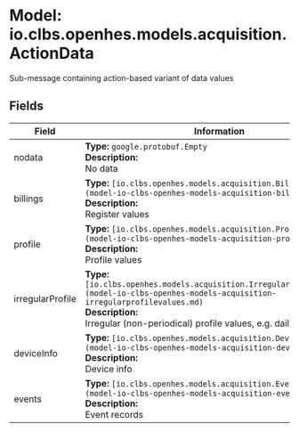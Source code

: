 # Model: io.clbs.openhes.models.acquisition.ActionData

Sub-message containing action-based variant of data values

## Fields

| Field | Information |
| --- | --- |
| nodata | <b>Type:</b> `google.protobuf.Empty`<br><b>Description:</b><br>No data |
| billings | <b>Type:</b> `[io.clbs.openhes.models.acquisition.BillingValues](model-io-clbs-openhes-models-acquisition-billingvalues.md)`<br><b>Description:</b><br>Register values |
| profile | <b>Type:</b> `[io.clbs.openhes.models.acquisition.ProfileValues](model-io-clbs-openhes-models-acquisition-profilevalues.md)`<br><b>Description:</b><br>Profile values |
| irregularProfile | <b>Type:</b> `[io.clbs.openhes.models.acquisition.IrregularProfileValues](model-io-clbs-openhes-models-acquisition-irregularprofilevalues.md)`<br><b>Description:</b><br>Irregular (non-periodical) profile values, e.g. daily profile |
| deviceInfo | <b>Type:</b> `[io.clbs.openhes.models.acquisition.DeviceInfo](model-io-clbs-openhes-models-acquisition-deviceinfo.md)`<br><b>Description:</b><br>Device info |
| events | <b>Type:</b> `[io.clbs.openhes.models.acquisition.EventRecords](model-io-clbs-openhes-models-acquisition-eventrecords.md)`<br><b>Description:</b><br>Event records |


